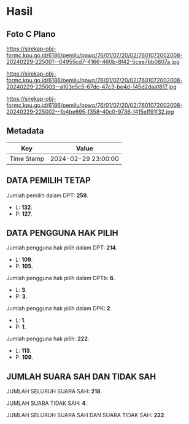 # Hasil

## Foto C Plano

https://sirekap-obj-formc.kpu.go.id/6186/pemilu/ppwp/76/01/07/20/02/7601072002008-20240229-225001--04955cd7-4166-460b-8f42-5cee7bb0807a.jpg

https://sirekap-obj-formc.kpu.go.id/6186/pemilu/ppwp/76/01/07/20/02/7601072002008-20240229-225003--a103e5c5-67dc-47c3-be4d-145d2daa1817.jpg

https://sirekap-obj-formc.kpu.go.id/6186/pemilu/ppwp/76/01/07/20/02/7601072002008-20240229-225002--1b4be695-f358-40c0-9736-f415eff91f32.jpg


## Metadata

| Key        | Value               |
| ---------- | ------------------- |
| Time Stamp | 2024-02-29 23:00:00 |


## DATA PEMILIH TETAP

Jumlah pemilih dalam DPT: **259**.
 * L: **132**.
 * P: **127**.

## DATA PENGGUNA HAK PILIH

Jumlah pengguna hak pilih dalam DPT: **214**.
 * L: **109**.
 * P: **105**.

Jumlah pengguna hak pilih dalam DPTb: **6**.
 * L: **3**.
 * P: **3**.

Jumlah pengguna hak pilih dalam DPK: **2**.
 * L: **1**.
 * P: **1**.

Jumlah pengguna hak pilih: **222**.
 * L: **113**.
 * P: **109**.

## JUMLAH SUARA SAH DAN TIDAK SAH

JUMLAH SELURUH SUARA SAH: **218**.

JUMLAH SUARA TIDAK SAH: **4**.

JUMLAH SELURUH SUARA SAH DAN SUARA TIDAK SAH: **222**.


